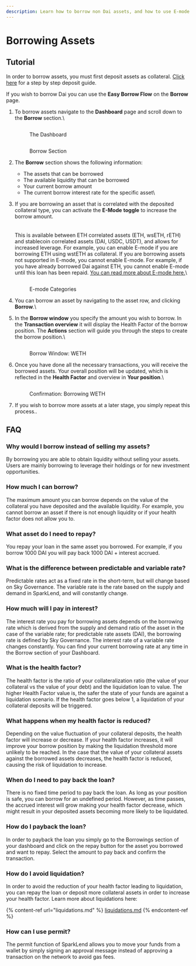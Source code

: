 ```yaml
---
description: Learn how to borrow non Dai assets, and how to use E-mode.
---
```


# Borrowing Assets

## Tutorial

In order to borrow assets, you must first deposit assets as collateral. [Click here](depositing-assets.md) for a step by step deposit guide.

If you wish to borrow Dai you can use the **Easy Borrow Flow** on the **Borrow** page.

1.  To borrow assets navigate to the **Dashboard** page and scroll down to the **Borrow** section.\


    <figure><img src="../../.gitbook/assets/dashboard-overview (3).png" alt=""><figcaption><p>The Dashboard<br></p></figcaption></figure>

    <figure><img src="../../.gitbook/assets/borrow-section (1).png" alt=""><figcaption><p>Borrow Section</p></figcaption></figure>


2. The **Borrow** section shows the following information:
   * The assets that can be borrowed
   * The available liquidity that can be borrowed
   * Your current borrow amount
   * The current borrow interest rate for the specific asset\

3.  If you are borrowing an asset that is correlated with the deposited collateral type, you can activate the **E-Mode** **toggle** to increase the borrow amount.\
    \
    <img src="../../.gitbook/assets/e-mode (2).png" alt="" data-size="original">\
    \
    This is available between ETH correlated assets (ETH, wsETH, rETH) and stablecoin correlated assets (DAI, USDC, USDT), and allows for increased leverage. For example, you can enable E-mode if you are borrowing ETH using wstETH as collateral. If you are borrowing assets not supported in E-mode, you cannot enable E-mode. For example, if you have already borrowed Dai against ETH, you cannot enable E-mode until this loan has been repaid. [You can read more about E-mode here.](e-mode.md)\


    <figure><img src="../../.gitbook/assets/e-mode-2.png" alt=""><figcaption><p>E-mode Categories</p></figcaption></figure>


4. You can borrow an asset by navigating to the asset row, and clicking **Borrow**.\

5.  In the **Borrow window** you specify the amount you wish to borrow. In the **Transaction overview** it will display the Health Factor of the borrow position. The **Actions** section will guide you through the steps to create the borrow position.\


    <figure><img src="../../.gitbook/assets/borrow-weth.png" alt=""><figcaption><p>Borrow Window: WETH</p></figcaption></figure>


6.  Once you have done all the necessary transactions, you will receive the borrowed assets. Your overall position will be updated, which is reflected in the **Health Factor** and overview in **Your position**.\


    <figure><img src="../../.gitbook/assets/borrow-weth-2.png" alt=""><figcaption><p>Confirmation: Borrowing WETH</p></figcaption></figure>


7. If you wish to borrow more assets at a later stage, you simply repeat this process..

## FAQ

### Why would I borrow instead of selling my assets?

By borrowing you are able to obtain liquidity without selling your assets. Users are mainly borrowing to leverage their holdings or for new investment opportunities.

### How much I can borrow?

The maximum amount you can borrow depends on the value of the collateral you have deposited and the available liquidity. For example, you cannot borrow an asset if there is not enough liquidity or if your health factor does not allow you to.

### What asset do I need to repay?

You repay your loan in the same asset you borrowed. For example, if you borrow 1000 DAI you will pay back 1000 DAI + interest accrued.

### What is the difference between predictable and variable rate?

Predictable rates act as a fixed rate in the short-term, but will change based on Sky Governance. The variable rate is the rate based on the supply and demand in SparkLend, and will constantly change.

### How much will I pay in interest?

The interest rate you pay for borrowing assets depends on the borrowing rate which is derived from the supply and demand ratio of the asset in the case of the variable rate; for predictable rate assets (DAI), the borrowing rate is defined by Sky Governance. The interest rate of a variable rate changes constantly. You can find your current borrowing rate at any time in the Borrow section of your Dashboard.

### What is the health factor?

The health factor is the ratio of your collateralization ratio (the value of your collateral vs the value of your debt) and the liquidation loan to value. The higher Health Factor value is, the safer the state of your funds are against a liquidation scenario. If the health factor goes below 1, a liquidation of your collateral deposits will be triggered.

### What happens when my health factor is reduced?

Depending on the value fluctuation of your collateral deposits, the health factor will increase or decrease. If your health factor increases, it will improve your borrow position by making the liquidation threshold more unlikely to be reached. In the case that the value of your collateral assets against the borrowed assets decreases, the health factor is reduced, causing the risk of liquidation to increase.

### When do I need to pay back the loan?

There is no fixed time period to pay back the loan. As long as your position is safe, you can borrow for an undefined period. However, as time passes, the accrued interest will grow making your health factor decrease, which might result in your deposited assets becoming more likely to be liquidated.

### How do I payback the loan?

In order to payback the loan you simply go to the Borrowings section of your dashboard and click on the repay button for the asset you borrowed and want to repay. Select the amount to pay back and confirm the transaction.

### How do I avoid liquidation?

In order to avoid the reduction of your health factor leading to liquidation, you can repay the loan or deposit more collateral assets in order to increase your health factor. Learn more about liquidations here:

{% content-ref url="liquidations.md" %}
[liquidations.md](liquidations.md)
{% endcontent-ref %}

### How can I use permit?

The permit function of SparkLend allows you to move your funds from a wallet by simply signing an approval message instead of approving a transaction on the network to avoid gas fees.
